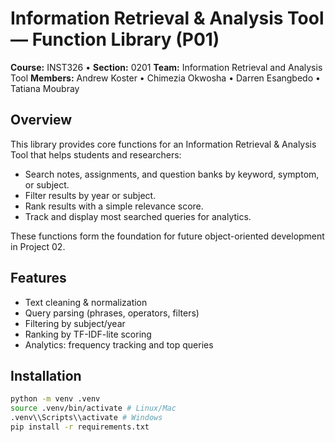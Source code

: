 # Information Retrieval & Analysis Tool — Function Library (P01)

**Course:** INST326 • **Section:** 0201
**Team:** Information Retrieval and Analysis Tool
**Members:** Andrew Koster • Chimezia Okwosha • Darren Esangbedo • Tatiana Moubray

## Overview
This library provides core functions for an Information Retrieval & Analysis Tool that helps students and researchers:
- Search notes, assignments, and question banks by keyword, symptom, or subject.
- Filter results by year or subject.
- Rank results with a simple relevance score.
- Track and display most searched queries for analytics.


These functions form the foundation for future object-oriented development in Project 02.


## Features
- Text cleaning & normalization
- Query parsing (phrases, operators, filters)
- Filtering by subject/year
- Ranking by TF-IDF-lite scoring
- Analytics: frequency tracking and top queries


## Installation
```bash
python -m venv .venv
source .venv/bin/activate # Linux/Mac
.venv\\Scripts\\activate # Windows
pip install -r requirements.txt
